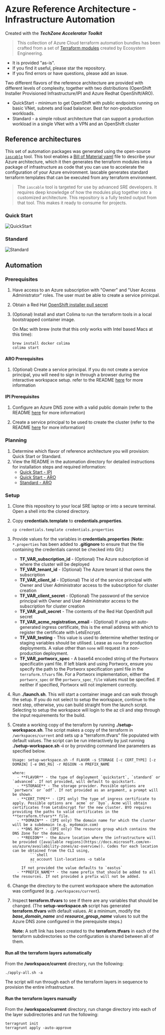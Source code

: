# Azure Reference Architecture - Infrastructure Automation

Created with the ***TechZone Accelerator Toolkit***

> This collection of Azure Cloud terraform automation bundles has been crafted from a set of [Terraform modules](https://modules.cloudnativetoolkit.dev/) created by Ecosystem Engineering. 
- It is provided "as-is". 
- If you find it useful, please star the repository.
- If you find errors or have questions, please add an issue. 

Two different flavors of the reference architecture are provided with different levels of complexity, together with two distributions (OpenShift Installer Provisioned Infrastructure/IPI and Azure Redhat OpenShift/ARO).

- QuickStart - minimum to get OpenShift with public endpoints running on basic VNet, subnets and load balancer. Best for non-production workloads.
- Standard - a simple robust architecture that can support a production workload in a single VNet with a VPN and an OpenShift cluster

## Reference architectures

This set of automation packages was generated using the open-source [`iascable`](https://github.com/cloud-native-toolkit/iascable) tool. This tool enables a [Bill of Material yaml](https://github.com/cloud-native-toolkit/automation-solutions/tree/main/boms) file to describe your Azure architecture, which it then generates the terraform modules into a package of infrastructure as code that you can use to accelerate the configuration of your Azure environment. Iascable generates standard terraform templates that can be executed from any terraform environment.

> The `iascable` tool is targeted for use by advanced SRE developers. It requires deep knowledge of how the modules plug together into a customized architecture. This repository is a fully tested output from that tool. This makes it ready to consume for projects.

### Quick Start

![QuickStart](1-quickstart/1-aro/architecture.png)

### Standard

![Standard](2-standard/1-aro/architecture.png)


## Automation

### Prerequisites

1. Have access to an Azure subscription with "Owner" and "User Access Administrator" roles. The user must be able to create a service prinicpal.

2. Obtain a Red Hat [OpenShift installer pull secret](https://console.redhat.com/openshift/install/pull-secret)

3. (Optional) Install and start Colima to run the terraform tools in a local bootstrapped container image.

    On Mac with brew (note that this only works with Intel based Macs at this time):
    ```shell
    brew install docker colima
    colima start
    ```

#### ARO Prerequisites

1. (Optional) Create a service principal. If you do not create a service principal, you will need to sign in through a browser during the interactive workspace setup.
    refer to the README [here](1-quickstart/1-aro/sp-setup.md) for more information

#### IPI Prerequisites

1. Configure an Azure DNS zone with a valid public domain (refer to the README [here](1-quickstart/2-ipi/README.md) for more information)

2. Create a service principal to be used to create the cluster (refer to the README [here](1-quickstart/2-ipi/README.md) for more information)

### Planning

1. Determine which flavor of reference architecture you will provision: Quick Start or Standard.
2. View the README in the automation directory for detailed instructions for installation steps and required information:
    - [Quick Start - IPI](1-quickstart/2-ipi/)
    - [Quick Start - ARO](1-quickstart/1-aro/)
    - [Standard - ARO](2-standard/1-aro/)

### Setup

1. Clone this repository to your local SRE laptop or into a secure terminal. Open a shell into the cloned directory.
2. Copy **credentials.template** to **credentials.properties**.
    ```shell
    cp credentials.template credentials.properties
    ```
3. Provide values for the variables in **credentials.properties** (**Note:** `*.properties` has been added to **.gitignore** to ensure that the file containing the credentials cannot be checked into Git.)
    - **TF_VAR_subscription_id** - (Optional) The Azure subscription id where the cluster will be deployed
    - **TF_VAR_tenant_id** - (Optional) The Azure tenant id that owns the subscription
    - **TF_VAR_client_id** - (Optional) The id of the service principal with Owner and User Administrator access to the subscription for cluster creation
    - **TF_VAR_client_secret** - (Optional) The password of the service principal with Owner and User Administrator access to the subscription for cluster creation
    - **TF_VAR_pull_secret** - The contents of the Red Hat OpenShift pull secret
    - **TF_VAR_acme_registration_email** - (Optional) If using an auto-generated ingress certificate, this is the email address with which to register the certificate with LetsEncrypt.
    - **TF_VAR_testing** - This value is used to determine whether testing or staging variables should be utilised. Lease as `none` for production deployments. A value other than `none` will request in a non-production deployment.
    - **TF_VAR_portworx_spec** - A base64 encoded string of the Portworx specificatin yaml file. If left blank and using Portworx, ensure you specify the path to the Portworx specification yaml file in the `terraform.tfvars` file. For a Portworx implementation, either the `portworx_spec` or the `portworx_spec_file` values must be specified. If neither if specified, Portworx will not implement correctly.
4. Run **./launch.sh**. This will start a container image and can walk through the setup. If you do not select to setup the workspace, continue to the next step, otherwise, you can build straight from the launch script. Selecting to setup the workspace will login to the az cli and step through the input requirements for the build.
5. Create a working copy of the terraform by running **./setup-workspace.sh**. The script makes a copy of the terraform in `/workspaces/current` and sets up a "terraform.tfvars" file populated with default values. The script can be run interactively by just running **./setup-workspace.sh -i** or by providing command line parameters as specified below.
    ```
    Usage: setup-workspace.sh -f FLAVOR -s STORAGE [-c CERT_TYPE] [-z DOMAIN] [-e DNS_RG] -r REGION -n PREFIX_NAME 
    
    where:
      - **FLAVOR** - the type of deployment `quickstart`, `standard` or `advanced`. If not provided, will default to quickstart.
      - **STORAGE** - The storage provider. Possible options are `portworx` or `odf`. If not provided as an argument, a prompt will be shown.
      - **CERT_TYPE** - (IPI only) The type of ingress certificate to apply. Possible options are `acme` or `byo`. Acme will obtain certificates from LetsEncrypt for the new cluster. BYO requires providing the paths to valid certificates in the **terraform.tfvars** file.
      - **DOMAIN** - (IPI only) The domain name for which the cluster will be a subdomain (e.g. mydomain.com)
      - **DNS_RG** - (IPI only) The resource group which contains the DNS Zone for the domain.
      - **REGION** - the Azure location where the infrastructure will be provided ([available regions](https://docs.microsoft.com/en-us/azure/availability-zones/az-overview)). Codes for each location can be obtained from the CLI using,
            ```shell
            az account list-locations -o table
            ```
        If not provided the value defaults to `eastus`
      - **PREFIX_NAME** - the name prefix that should be added to all the resources. If not provided a prefix will not be added.
    ```
6. Change the directory to the current workspace where the automation was configured (e.g. `/workspaces/current`).
7. Inspect **terraform.tfvars** to see if there are any variables that should be changed. (The **setup-workspace.sh** script has generated **terraform.tfvars** with default values. At a minimum, modify the ***base_domain_name*** and ***resource_group_name*** values to suit the Azure DNS zone configured in the prerequisite steps.)

    **Note:** A soft link has been created to the **terraform.tfvars** in each of the terraform subdirectories so the configuration is shared between all of them. 

#### Run all the terraform layers automatically

From the **/workspace/current** directory, run the following:

```
./apply-all.sh -a
```

The script will run through each of the terraform layers in sequence to provision the entire infrastructure.

#### Run the terraform layers manually

From the **/workspace/current** directory, run change directory into each of the layer subdirectories and run the following:

```shell
terragrunt init
terragrunt apply -auto-approve
```
